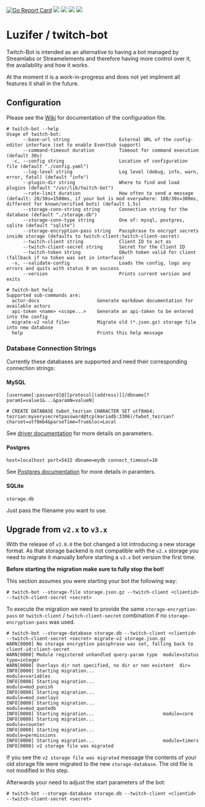 [![Go Report Card](https://goreportcard.com/badge/github.com/Luzifer/twitch-bot)](https://goreportcard.com/report/github.com/Luzifer/twitch-bot)
![](https://badges.fyi/github/license/Luzifer/twitch-bot)
![](https://badges.fyi/github/downloads/Luzifer/twitch-bot)
![](https://badges.fyi/github/latest-release/Luzifer/twitch-bot)
![](https://knut.in/project-status/twitch-bot)

# Luzifer / twitch-bot

Twitch-Bot is intended as an alternative to having a bot managed by Streamlabs or Streamelements and therefore having more control over it, the availability and how it works.

At the moment it is a work-in-progress and does not yet implment all features it shall in the future.

## Configuration

Please see the [Wiki](https://github.com/Luzifer/twitch-bot/wiki) for documentation of the configuration file.

```console
# twitch-bot --help
Usage of twitch-bot:
      --base-url string                  External URL of the config-editor interface (set to enable EventSub support)
      --command-timeout duration         Timeout for command execution (default 30s)
  -c, --config string                    Location of configuration file (default "./config.yaml")
      --log-level string                 Log level (debug, info, warn, error, fatal) (default "info")
      --plugin-dir string                Where to find and load plugins (default "/usr/lib/twitch-bot")
      --rate-limit duration              How often to send a message (default: 20/30s=1500ms, if your bot is mod everywhere: 100/30s=300ms, different for known/verified bots) (default 1.5s)
      --storage-conn-string string       Connection string for the database (default "./storage.db")
      --storage-conn-type string         One of: mysql, postgres, sqlite (default "sqlite")
      --storage-encryption-pass string   Passphrase to encrypt secrets inside storage (defaults to twitch-client:twitch-client-secret)
      --twitch-client string             Client ID to act as
      --twitch-client-secret string      Secret for the Client ID
      --twitch-token string              OAuth token valid for client (fallback if no token was set in interface)
  -v, --validate-config                  Loads the config, logs any errors and quits with status 0 on success
      --version                          Prints current version and exits

# twitch-bot help
Supported sub-commands are:
  actor-docs                     Generate markdown documentation for available actors
  api-token <name> <scope...>    Generate an api-token to be entered into the config
  migrate-v2 <old file>          Migrate old (*.json.gz) storage file into new database
  help                           Prints this help message
```

### Database Connection Strings

Currently these databases are supported and need their corresponding connection strings:

#### MySQL

```
[username[:password]@][protocol[(address)]]/dbname[?param1=value1&...&paramN=valueN]

# CREATE DATABASE twbot_tezrian CHARACTER SET utf8mb4;
tezrian:myverysecretpassword@tcp(mariadb:3306)/twbot_tezrian?charset=utf8mb4&parseTime=True&loc=Local
```

See [driver documentation](https://github.com/go-sql-driver/mysql#dsn-data-source-name) for more details on parameters.

#### Postgres

```
host=localhost port=5432 dbname=mydb connect_timeout=10
```

See [Postgres documentation](https://www.postgresql.org/docs/current/libpq-connect.html#LIBPQ-PARAMKEYWORDS) for more details in paramters.

#### SQLite

```
storage.db
```

Just pass the filename you want to use.

## Upgrade from `v2.x` to `v3.x`

With the release of `v3.0.0` the bot changed a lot introducing a new storage format. As that storage backend is not compatible with the `v2.x` storage you need to migrate it manually before starting a `v3.x` bot version the first time.

**Before starting the migration make sure to fully stop the bot!**

This section assumes you were starting your bot the following way:

```console
# twitch-bot --storage-file storage.json.gz --twitch-client <clientid> --twitch-client-secret <secret>
```

To execute the migration we need to provide the same `storage-encryption-pass` or `twitch-client` / `twitch-client-secret` combination if no `storage-encryption-pass` was used.

```console
# twitch-bot --storage-database storage.db --twitch-client <clientid> --twitch-client-secret <secret> migrate-v2 storage.json.gz
WARN[0000] No storage encryption passphrase was set, falling back to client-id:client-secret
WARN[0000] Module registered unhandled query-param type  module=status type=integer
WARN[0000] Overlays dir not specified, no dir or non existent  dir=
INFO[0000] Starting migration...                         module=variables
INFO[0000] Starting migration...                         module=mod_punish
INFO[0000] Starting migration...                         module=mod_overlays
INFO[0000] Starting migration...                         module=mod_quotedb
INFO[0000] Starting migration...                         module=core
INFO[0000] Starting migration...                         module=counter
INFO[0000] Starting migration...                         module=permissions
INFO[0000] Starting migration...                         module=timers
INFO[0000] v2 storage file was migrated
```

If you see the `v2 storage file was migrated` message the contents of your old storage file were migrated to the new `storage-database`. The old file is not modified in this step.

Afterwards your need to adjust the start parameters of the bot:

```console
# twitch-bot --storage-database storage.db --twitch-client <clientid> --twitch-client-secret <secret>
```
